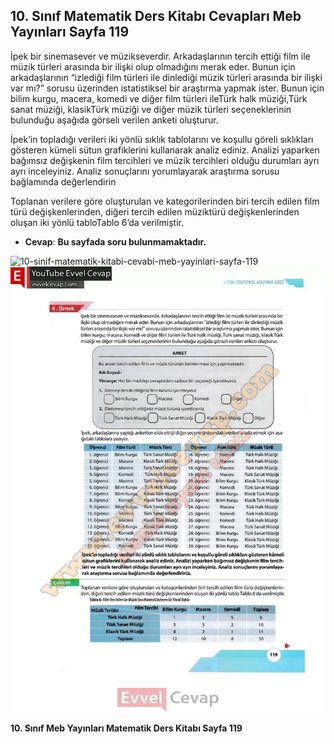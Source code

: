 ## 10. Sınıf Matematik Ders Kitabı Cevapları Meb Yayınları Sayfa 119

İpek bir sinemasever ve müzikseverdir. Arkadaşlarının tercih ettiği film ile müzik türleri arasında bir ilişki olup olmadığını merak eder. Bunun için arkadaşlarının “izlediği film türleri ile dinlediği müzik türleri arasında bir ilişki var mı?” sorusu üzerinden istatistiksel bir araştırma yapmak ister. Bunun için bilim kurgu, macera, komedi ve diğer film türleri ileTürk halk müziği,Türk sanat müziği, klasikTürk müziği ve diğer müzik türleri seçeneklerinin bulunduğu aşağıda görseli verilen anketi oluşturur.

İpek’in topladığı verileri iki yönlü sıklık tablolarını ve koşullu göreli sıklıkları gösteren kümeli sütun grafiklerini kullanarak analiz ediniz. Analizi yaparken bağımsız değişkenin film tercihleri ve müzik tercihleri olduğu durumları ayrı ayrı inceleyiniz. Analiz sonuçlarını yorumlayarak araştırma sorusu bağlamında değerlendirin

Toplanan verilere göre oluşturulan ve kategorilerinden biri tercih edilen film türü değişkenlerinden, diğeri tercih edilen müziktürü değişkenlerinden oluşan iki yönlü tabloTablo 6’da verilmiştir.

* **Cevap**: **Bu sayfada soru bulunmamaktadır.**

![10-sinif-matematik-kitabi-cevabi-meb-yayinlari-sayfa-119]()![10-sinif-matematik-kitabi-cevabi-meb-yayinlari-sayfa-119](./image1.webp)

**10. Sınıf Meb Yayınları Matematik Ders Kitabı Sayfa 119**